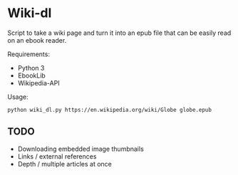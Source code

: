 # Wiki-dl

Script to take a wiki page and turn it into an epub file that can be easily read on an ebook reader.

Requirements:
* Python 3
* EbookLib
* Wikipedia-API

Usage:

```
python wiki_dl.py https://en.wikipedia.org/wiki/Globe globe.epub
```

## TODO
* Downloading embedded image thumbnails
* Links / external references
* Depth / multiple articles at once
